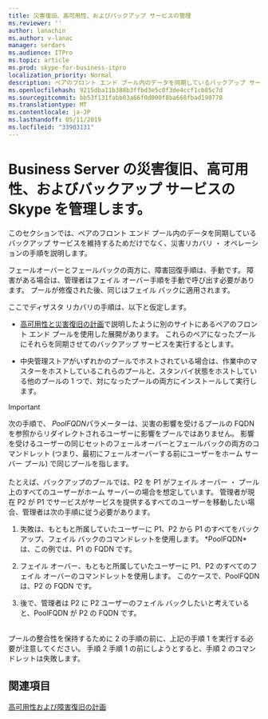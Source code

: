 ```yaml
---
title: 災害復旧、高可用性、およびバックアップ サービスの管理
ms.reviewer: ''
author: lanachin
ms.author: v-lanac
manager: serdars
ms.audience: ITPro
ms.topic: article
ms.prod: skype-for-business-itpro
localization_priority: Normal
description: ペアのフロント エンド プール内のデータを同期しているバックアップ サービスを維持するためだけでなく、災害リカバリ ・ オペレーションの手順について説明します。
ms.openlocfilehash: 9215dba11b388b3ffbd3e5c0f3de4ccf1cb85c7d
ms.sourcegitcommit: bb53f131fabb03a66f0d000f8ba668fbad190778
ms.translationtype: MT
ms.contentlocale: ja-JP
ms.lasthandoff: 05/11/2019
ms.locfileid: "33903131"
---
```

# <a name="managing-skype-for-business-server-disaster-recovery-high-availability-and-backup-service"></a>Business Server の災害復旧、高可用性、およびバックアップ サービスの Skype を管理します。

このセクションでは、ペアのフロント エンド プール内のデータを同期しているバックアップ サービスを維持するためだけでなく、災害リカバリ ・ オペレーションの手順を説明します。

フェールオーバーとフェールバックの両方に、障害回復手順は、手動です。 障害がある場合は、管理者はフェイル オーバー手順を手動で呼び出す必要があります。 プールが修復された後、同じはフェイル バックに適用されます。

ここでディザスタ リカバリの手順は、以下と仮定します。

  - [高可用性と災害復旧の計画](../../plan-your-deployment/high-availability-and-disaster-recovery/high-availability-and-disaster-recovery.md)で説明したように別のサイトにあるペアのフロント エンド プールを使用した展開があります。 これらのペアになったプールにそれらを同期させてのバックアップ サービスを実行するとします。

  - 中央管理ストアがいずれかのプールでホストされている場合は、作業中のマスターをホストしているこれらのプールと、スタンバイ状態をホストしている他のプールの 1 つで、対になったプールの両方にインストールして実行します。

> [!IMPORTANT]
> 次の手順で、 *PoolFQDN*パラメーターは、災害の影響を受けるプールの FQDN を参照からリダイレクトされるユーザーに影響をプールではありません。 影響を受けるユーザーの同じセットのフェールオーバーとフェールバックの両方のコマンドレット (つまり、最初にフェールオーバーする前にユーザーをホーム サーバー プール) で同じプールを指します。<BR><br>たとえば、バックアップのプールでは、P2 を P1 がフェイル オーバー ・ プール上のすべてのユーザーがホーム サーバーの場合を想定しています。 管理者が現在 P2 が P1 でサービスがサービスを提供するすべてのユーザーを移動したい場合、管理者は次の手順に従う必要があります。 
> <OL>
> <LI>
> <P>失敗は、もともと所属していたユーザーに P1、P2 から P1 のすべてをバックアップ、フェイル バックのコマンドレットを使用します。 *PoolFQDN*は、この例では、P1 の FQDN です。</P>
> <LI>
> <P>フェイル オーバー、もともと所属していたユーザーに P1、P2 のすべてのフェイル オーバーのコマンドレットを使用します。 このケースで、PoolFQDN は、P2 の FQDN です。</P>
> <LI>
> <P>後で、管理者は P2 に P2 ユーザーのフェイル バックしたいと考えていると、PoolFQDN が P2 の FQDN です。</P></LI></OL><br>プールの整合性を保持するために 2 の手順の前に、上記の手順 1 を実行する必要が注意してください。 手順 2 手順 1 の前にしようとすると、手順 2 のコマンドレットは失敗します。


## <a name="see-also"></a>関連項目

[高可用性および障害復旧の計画](../../plan-your-deployment/high-availability-and-disaster-recovery/high-availability-and-disaster-recovery.md) 
  
